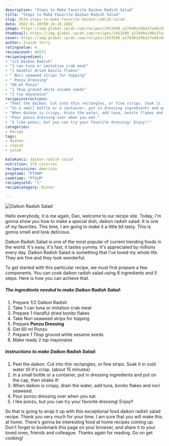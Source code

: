 ```yaml
---
description: "Steps to Make Favorite Daikon Radish Salad"
title: "Steps to Make Favorite Daikon Radish Salad"
slug: 4534-steps-to-make-favorite-daikon-radish-salad
date: 2022-01-20T09:24:28.200Z
image: https://img-global.cpcdn.com/recipes/2453580_a27640a290a37e40/680x482cq70/daikon-radish-salad-recipe-main-photo.jpg
thumbnail: https://img-global.cpcdn.com/recipes/2453580_a27640a290a37e40/680x482cq70/daikon-radish-salad-recipe-main-photo.jpg
cover: https://img-global.cpcdn.com/recipes/2453580_a27640a290a37e40/680x482cq70/daikon-radish-salad-recipe-main-photo.jpg
author: Isaiah Terry
ratingvalue: 4
reviewcount: 46572
recipeingredient:
- "1/2 Daikon Radish"
- "1 can tuna or imitation crab meat"
- "1 Handful dried bonito flakes"
- " Nori seaweed strips for topping"
- " Ponzu Dressing"
- "60 ml Ponzu"
- "1 Tbsp ground white sesame seeds"
- "2 tsp mayonaise"
recipeinstructions:
- "Peel the daikon. Cut into thin rectangles, or fine strips. Soak it in cold water till it&#39;s crisp. (about 15 minutes)"
- "In a small bottle or a container, put in dressing ingredients and put on the cap, then shake it!"
- "When daikon is crispy, drain the water, add tuna, bonito flakes and nori seaweed."
- "Pour ponzu dressing over when you eat."
- "I like ponzu, but you can try your favorite dressing! Enjoy!!"
categories:
- Recipe
tags:
- daikon
- radish
- salad

katakunci: daikon radish salad 
nutrition: 274 calories
recipecuisine: American
preptime: "PT40M"
cooktime: "PT42M"
recipeyield: "1"
recipecategory: Dinner

---
```



![Daikon Radish Salad](https://img-global.cpcdn.com/recipes/2453580_a27640a290a37e40/680x482cq70/daikon-radish-salad-recipe-main-photo.jpg)

Hello everybody, it is me again, Dan, welcome to our recipe site. Today, I'm gonna show you how to make a special dish, daikon radish salad. It is one of my favorites. This time, I am going to make it a little bit tasty. This is gonna smell and look delicious.



Daikon Radish Salad is one of the most popular of current trending foods in the world. It's easy, it's fast, it tastes yummy. It's appreciated by millions every day. Daikon Radish Salad is something that I've loved my whole life. They are fine and they look wonderful.


To get started with this particular recipe, we must first prepare a few components. You can cook daikon radish salad using 8 ingredients and 5 steps. Here is how you can achieve that.

<!--inarticleads1-->

##### The ingredients needed to make Daikon Radish Salad:

1. Prepare 1/2 Daikon Radish
1. Take 1 can tuna or imitation crab meat
1. Prepare 1 Handful dried bonito flakes
1. Take  Nori seaweed strips for topping
1. Prepare  **Ponzu Dressing**
1. Get 60 ml Ponzu
1. Prepare 1 Tbsp ground white sesame seeds
1. Make ready 2 tsp mayonaise




<!--inarticleads2-->

##### Instructions to make Daikon Radish Salad:

1. Peel the daikon. Cut into thin rectangles, or fine strips. Soak it in cold water till it&#39;s crisp. (about 15 minutes)
1. In a small bottle or a container, put in dressing ingredients and put on the cap, then shake it!
1. When daikon is crispy, drain the water, add tuna, bonito flakes and nori seaweed.
1. Pour ponzu dressing over when you eat.
1. I like ponzu, but you can try your favorite dressing! Enjoy!!




So that is going to wrap it up with this exceptional food daikon radish salad recipe. Thank you very much for your time. I am sure that you will make this at home. There's gonna be interesting food at home recipes coming up. Don't forget to bookmark this page on your browser, and share it to your loved ones, friends and colleague. Thanks again for reading. Go on get cooking!
